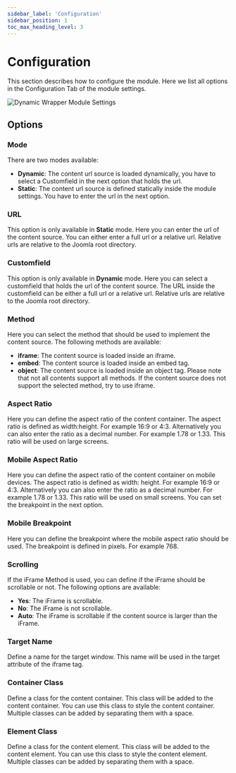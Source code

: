 ```yaml
---
sidebar_label: 'Configuration'
sidebar_position: 1
toc_max_heading_level: 3
---
```


# Configuration

This section describes how to configure the module. Here we list all options in the Configuration Tab of the module
settings.

<img src="/img/dynamicwrapper/settings.jpg" alt="Dynamic Wrapper Module Settings" className="bordered" />

## Options

### Mode

There are two modes available:

- **Dynamic**: The content url source is loaded dynamically, you have to select a Customfield in the next option that
  holds the url.
- **Static**: The content url source is defined statically inside the module settings. You have to enter the url in the
  next option.

### URL

This option is only available in **Static** mode. Here you can enter the url of the content source.
You can either enter a full url or a relative url. Relative urls are relative to the Joomla root directory.

### Customfield

This option is only available in **Dynamic** mode. Here you can select a customfield that holds the url of the content
source.
The URL inside the customfield can be either a full url or a relative url. Relative urls are relative to the Joomla root
directory.

### Method

Here you can select the method that should be used to implement the content source. The following methods are available:

- **iframe**: The content source is loaded inside an iframe.
- **embed**: The content source is loaded inside an embed tag.
- **object**: The content source is loaded inside an object tag.
  Please note that not all contents support all methods. If the content source does not support the selected method, try
  to use iframe.

### Aspect Ratio

Here you can define the aspect ratio of the content container. The aspect ratio is defined as width:height. For example
16:9 or 4:3.
Alternatively you can also enter the ratio as a decimal number. For example 1.78 or 1.33. This ratio will be used on
large screens.

### Mobile Aspect Ratio

Here you can define the aspect ratio of the content container on mobile devices. The aspect ratio is defined as width:
height. For example 16:9 or 4:3.
Alternatively you can also enter the ratio as a decimal number. For example 1.78 or 1.33. This ratio will be used on
small screens. You can set the breakpoint in the next option.

### Mobile Breakpoint

Here you can define the breakpoint where the mobile aspect ratio should be used. The breakpoint is defined in pixels.
For example 768.

### Scrolling

If the iFrame Method is used, you can define if the iFrame should be scrollable or not. The following options are
available:

- **Yes**: The iFrame is scrollable.
- **No**: The iFrame is not scrollable.
- **Auto**: The iFrame is scrollable if the content source is larger than the iFrame.

### Target Name

Define a name for the target window. This name will be used in the target attribute of the iframe tag.

### Container Class

Define a class for the content container. This class will be added to the content container. You can use this class to
style the content container. Multiple classes can be added by separating them with a space.

### Element Class

Define a class for the content element. This class will be added to the content element. You can use this class to style
the content element. Multiple classes can be added by separating them with a space.


